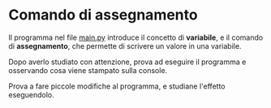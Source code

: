 # Comando di assegnamento

Il programma nel file [main.py](main.py) introduce il concetto di **variabile**, e il comando di **assegnamento**, che permette di scrivere un valore in una variabile.

Dopo averlo studiato con attenzione, prova ad eseguire il programma e osservando cosa viene stampato sulla console. 

Prova a fare piccole modifiche al programma, e studiane l'effetto eseguendolo.
